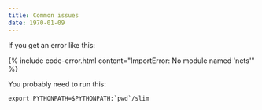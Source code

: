 ```yaml
---
title: Common issues
date: 1970-01-09
---
```

If you get an error like this:

{% include code-error.html content="ImportError: No module named 'nets'" %}

You probably need to run this:
```
export PYTHONPATH=$PYTHONPATH:`pwd`/slim
```
